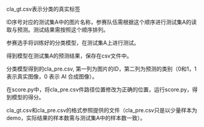 cla_gt.csv表示分类的真实标签

ID序号对应的测试集A中的图片名称，参赛队伍需根据这个顺序进行测试集A的读取与预测。测试结果需按照这个顺序排列。

参赛选手将训练好的分类模型，在测试集A上进行测试。

得到模型在测试集A的预测结果，保存在csv文件中。

分类模型得到的cla_pre.csv, 第一列为图片的ID，第二列为预测的类别（0和1，1 表示真实图像，0 表示 AI 合成图像）。

在score.py中，将cla_pre.csv件路径位置修改为正确的位置，运行score.py，得到模型的得分。

cla_gt.csv和cla_pre.csv的格式参照提供的文件（cla_pre.csv只是以少量样本为demo，实际结果的样本数需与测试集A中的样本数一致）。
